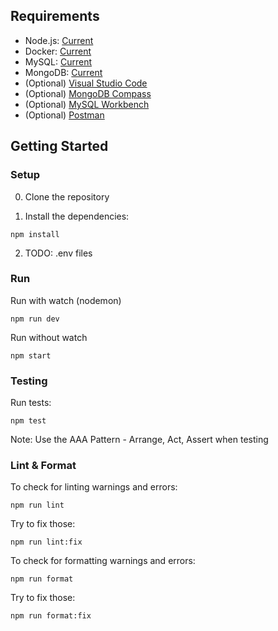 ## Requirements

- Node.js: [Current](https://nodejs.org/en/)
- Docker: [Current](https://www.docker.com/get-started)
- MySQL: [Current](https://mysql.com/downloads/)
- MongoDB: [Current](https://mongodb.com/try/download/community)
- (Optional) [Visual Studio Code](https://code.visualstudio.com/)
- (Optional) [MongoDB Compass](https://www.mongodb.com/try/download/compass)
- (Optional) [MySQL Workbench](https://www.mysql.com/products/workbench/)
- (Optional) [Postman](https://www.postman.com/downloads/)

## Getting Started

### Setup

0. Clone the repository

1. Install the dependencies:

```
npm install
```

2. TODO: .env files

### Run

Run with watch (nodemon)

```
npm run dev
```

Run without watch

```
npm start
```

### Testing

Run tests:

```
npm test
```

Note: Use the AAA Pattern - Arrange, Act, Assert when testing

### Lint & Format

To check for linting warnings and errors:

```
npm run lint
```

Try to fix those:

```
npm run lint:fix
```

To check for formatting warnings and errors:

```
npm run format
```

Try to fix those:

```
npm run format:fix
```
